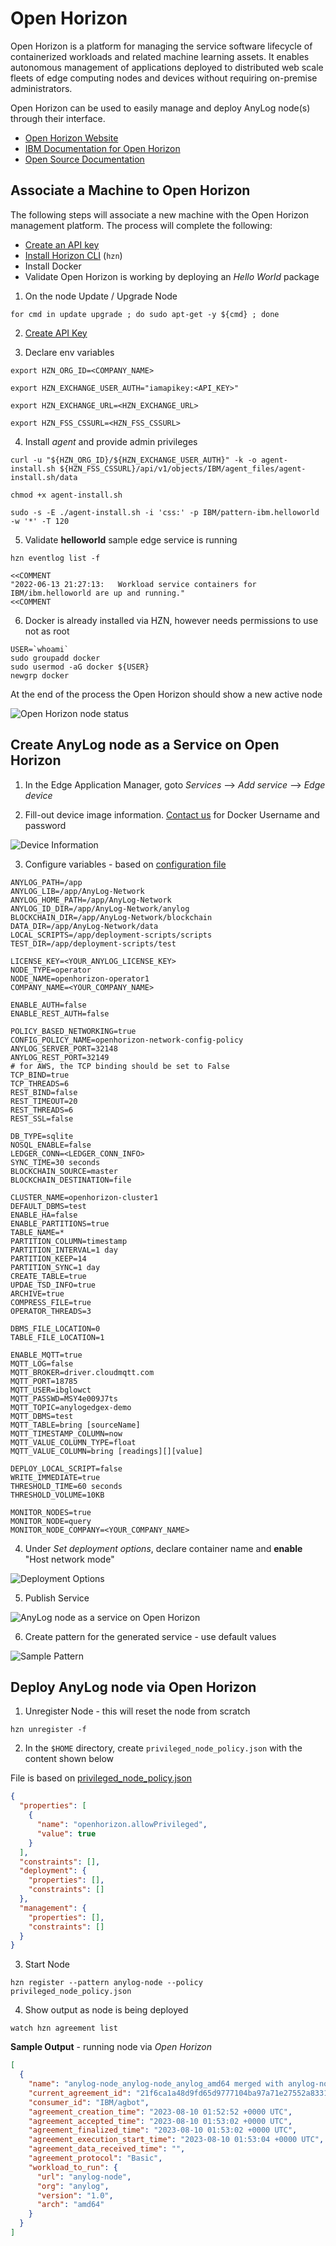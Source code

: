 # Open Horizon 

Open Horizon is a platform for managing the service software lifecycle of containerized workloads and related machine 
learning assets. It enables autonomous management of applications deployed to distributed web scale fleets of edge 
computing nodes and devices without requiring on-premise administrators.

Open Horizon can be used to easily manage and deploy AnyLog node(s) through their interface.   

* [Open Horizon Website](https://www.lfedge.org/projects/openhorizon/)
* [IBM Documentation for Open Horizon](https://developer.ibm.com/components/open-horizon/)
* [Open Source Documentation](https://open-horizon.github.io/)


## Associate a Machine to Open Horizon
The following steps will associate a new machine with the Open Horizon management platform. The process will complete the 
following:  
* [Create an API key](https://www.ibm.com/docs/en/eam/4.3?topic=installation-creating-your-api-key) 
* [Install Horizon CLI](https://www.ibm.com/docs/en/eam/4.1?topic=cli-installing-hzn) (`hzn`)
* Install Docker 
* Validate Open Horizon is working by deploying an _Hello World_ package

1. On the node Update / Upgrade Node 
```shell
for cmd in update upgrade ; do sudo apt-get -y ${cmd} ; done 
```

2. [Create API Key](https://www.ibm.com/docs/en/eam/4.3?topic=installation-creating-your-api-key)

3. Declare env variables 
```shell
export HZN_ORG_ID=<COMPANY_NAME> 

export HZN_EXCHANGE_USER_AUTH="iamapikey:<API_KEY>"

export HZN_EXCHANGE_URL=<HZN_EXCHANGE_URL>

export HZN_FSS_CSSURL=<HZN_FSS_CSSURL>
```

4. Install _agent_ and provide admin privileges 
```shell
curl -u "${HZN_ORG_ID}/${HZN_EXCHANGE_USER_AUTH}" -k -o agent-install.sh ${HZN_FSS_CSSURL}/api/v1/objects/IBM/agent_files/agent-install.sh/data

chmod +x agent-install.sh

sudo -s -E ./agent-install.sh -i 'css:' -p IBM/pattern-ibm.helloworld -w '*' -T 120
```

5. Validate **helloworld** sample edge service is running 
```shell
hzn eventlog list -f

<<COMMENT  
"2022-06-13 21:27:13:   Workload service containers for IBM/ibm.helloworld are up and running."
<<COMMENT
```

6. Docker is already installed via HZN, however needs permissions to use not as root
```shell
USER=`whoami` 
sudo groupadd docker 
sudo usermod -aG docker ${USER} 
newgrp docker
```

At the end of the process the Open Horizon should show a new active node 

![Open Horizon node status](../../imgs/OpenHorizon_node_state.png)

## Create AnyLog node as a Service on Open Horizon 

1. In the Edge Application Manager, goto _Services_ --> _Add service_ --> _Edge device_

2. Fill-out device image information. [Contact us](mailto:info@anylog.co) for Docker Username and password 

![Device Information](../../imgs/OpenHorizon_device_info.png)

3. Configure variables - based on [configuration file](https://github.com/AnyLog-co/deployments/blob/master/docker-compose/anylog-operator/anylog_configs.env)
```dotenv
ANYLOG_PATH=/app
ANYLOG_LIB=/app/AnyLog-Network
ANYLOG_HOME_PATH=/app/AnyLog-Network
ANYLOG_ID_DIR=/app/AnyLog-Network/anylog
BLOCKCHAIN_DIR=/app/AnyLog-Network/blockchain
DATA_DIR=/app/AnyLog-Network/data
LOCAL_SCRIPTS=/app/deployment-scripts/scripts
TEST_DIR=/app/deployment-scripts/test

LICENSE_KEY=<YOUR_ANYLOG_LICENSE_KEY>
NODE_TYPE=operator
NODE_NAME=openhorizon-operator1
COMPANY_NAME=<YOUR_COMPANY_NAME>

ENABLE_AUTH=false
ENABLE_REST_AUTH=false

POLICY_BASED_NETWORKING=true
CONFIG_POLICY_NAME=openhorizon-network-config-policy
ANYLOG_SERVER_PORT=32148
ANYLOG_REST_PORT=32149
# for AWS, the TCP binding should be set to False  
TCP_BIND=true
TCP_THREADS=6
REST_BIND=false
REST_TIMEOUT=20
REST_THREADS=6
REST_SSL=false

DB_TYPE=sqlite
NOSQL_ENABLE=false
LEDGER_CONN=<LEDGER_CONN_INFO>
SYNC_TIME=30 seconds
BLOCKCHAIN_SOURCE=master
BLOCKCHAIN_DESTINATION=file

CLUSTER_NAME=openhorizon-cluster1
DEFAULT_DBMS=test
ENABLE_HA=false
ENABLE_PARTITIONS=true
TABLE_NAME=*
PARTITION_COLUMN=timestamp
PARTITION_INTERVAL=1 day
PARTITION_KEEP=14
PARTITION_SYNC=1 day
CREATE_TABLE=true
UPDAE_TSD_INFO=true
ARCHIVE=true
COMPRESS_FILE=true
OPERATOR_THREADS=3

DBMS_FILE_LOCATION=0
TABLE_FILE_LOCATION=1

ENABLE_MQTT=true
MQTT_LOG=false
MQTT_BROKER=driver.cloudmqtt.com
MQTT_PORT=18785
MQTT_USER=ibglowct
MQTT_PASSWD=MSY4e009J7ts
MQTT_TOPIC=anylogedgex-demo
MQTT_DBMS=test
MQTT_TABLE=bring [sourceName]
MQTT_TIMESTAMP_COLUMN=now
MQTT_VALUE_COLUMN_TYPE=float
MQTT_VALUE_COLUMN=bring [readings][][value]

DEPLOY_LOCAL_SCRIPT=false
WRITE_IMMEDIATE=true
THRESHOLD_TIME=60 seconds
THRESHOLD_VOLUME=10KB

MONITOR_NODES=true
MONITOR_NODE=query
MONITOR_NODE_COMPANY=<YOUR_COMPANY_NAME>
```

4. Under _Set deployment options_, declare container name and **enable** "Host network mode" 

![Deployment Options](../../imgs/OpenHorizon_deployment_options.png)

5. Publish Service 

![AnyLog node as a service on Open Horizon](../../imgs/OpenHorizon_published_service.png)

6. Create pattern for the generated service - use default values

![Sample Pattern](../../imgs/OpenHorizon_sample_pattern.png)


## Deploy AnyLog node via Open Horizon
1. Unregister Node - this will reset the node from scratch 
```shell
hzn unregister -f
```

2. In the `$HOME` directory, create `privileged_node_policy.json` with the content shown below

File is based on [privileged_node_policy.json](https://github.com/open-horizon/anax/blob/master/cli/samples/privileged_node_policy.json)
```json
{
  "properties": [
    {
      "name": "openhorizon.allowPrivileged",
      "value": true
    }
  ],
  "constraints": [],
  "deployment": {
    "properties": [],
    "constraints": []
  },
  "management": {
    "properties": [],
    "constraints": []
  }
}
```

3. Start Node 
```shell
hzn register --pattern anylog-node --policy privileged_node_policy.json
```

4. Show output as node is being deployed
 ```shell
watch hzn agreement list
```

**Sample Output** - running node via _Open Horizon_
```json
[
  {
    "name": "anylog-node_anylog-node_anylog_amd64 merged with anylog-node_anylog-node_anylog_amd64",
    "current_agreement_id": "21f6ca1a48d9fd65d9777104ba97a71e27552a833103ec5b12c43d1c3bbf987c",
    "consumer_id": "IBM/agbot",
    "agreement_creation_time": "2023-08-10 01:52:52 +0000 UTC",
    "agreement_accepted_time": "2023-08-10 01:53:02 +0000 UTC",
    "agreement_finalized_time": "2023-08-10 01:53:02 +0000 UTC",
    "agreement_execution_start_time": "2023-08-10 01:53:04 +0000 UTC",
    "agreement_data_received_time": "",
    "agreement_protocol": "Basic",
    "workload_to_run": {
      "url": "anylog-node",
      "org": "anylog",
      "version": "1.0",
      "arch": "amd64"
    }
  }
]
```